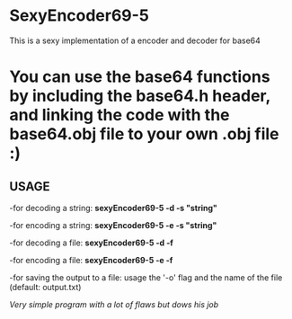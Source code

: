 # SexyEncoder69-5

This is a sexy implementation of a encoder and decoder for base64

# You can use the base64 functions by including the base64.h header, and linking the code with the base64.obj file to your own .obj file :)

## USAGE

-for decoding a string: **sexyEncoder69-5 -d -s "string"**

-for encoding a string: **sexyEncoder69-5 -e -s "string"**

-for decoding a file: **sexyEncoder69-5 -d -f <fileName>**

-for encoding a file: **sexyEncoder69-5 -e -f <fileName>**

-for saving the output to a file: usage the '-o' flag and the name of the file (default: output.txt)

*Very simple program with a lot of flaws but dows his job*
